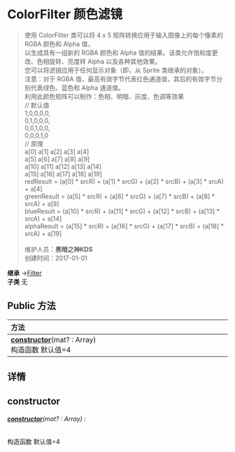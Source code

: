 # ColorFilter 颜色滤镜
>使用 ColorFilter 类可以将 4 x 5 矩阵转换应用于输入图像上的每个像素的 RGBA 颜色和 Alpha 值，<br>以生成具有一组新的 RGBA 颜色和 Alpha 值的结果。该类允许饱和度更改、色相旋转、亮度转 Alpha 以及各种其他效果。<br>您可以将滤镜应用于任何显示对象（即，从 Sprite 类继承的对象）。<br>注意：对于 RGBA 值，最高有效字节代表红色通道值，其后的有效字节分别代表绿色、蓝色和 Alpha 通道值。<br>利用此颜色矩阵可以制作：色相、明暗、灰度、色调等效果<br>// 默认值<br>1,0,0,0,0,<br>0,1,0,0,0,<br>0,0,1,0,0,<br>0,0,0,1,0<br>// 原理<br>a[0]  a[1]  a[2]  a[3]  a[4]<br>a[5]  a[6]  a[7]  a[8]  a[9]<br>a[10] a[11] a[12] a[13] a[14]<br>a[15] a[16] a[17] a[18] a[19]<br>redResult   = (a[0]  * srcR) + (a[1]  * srcG) + (a[2]  * srcB) + (a[3]  * srcA) + a[4]<br>greenResult = (a[5]  * srcR) + (a[6]  * srcG) + (a[7]  * srcB) + (a[8]  * srcA) + a[9]<br>blueResult  = (a[10] * srcR) + (a[11] * srcG) + (a[12] * srcB) + (a[13] * srcA) + a[14]<br>alphaResult = (a[15] * srcR) + (a[16] * srcG) + (a[17] * srcB) + (a[18] * srcA) + a[19]<br><br>
>维护人员：**黑暗之神KDS**  
>创建时间：2017-01-01

**继承**  →[Filter](/zh_hans/library/2d/client/lib/filter)<br>
**子类**  无<br>


## Public 方法
|<div style="width:1000px;text-align:left" >方法</div>   |
| ---  |
| **[constructor](#constructor)**(mat? : Array<any>)<br>构造函数 默认值=4

## 详情



## constructor
###### **[constructor](#constructor)**(mat? : Array<any>) :
构造函数 默认值=4





